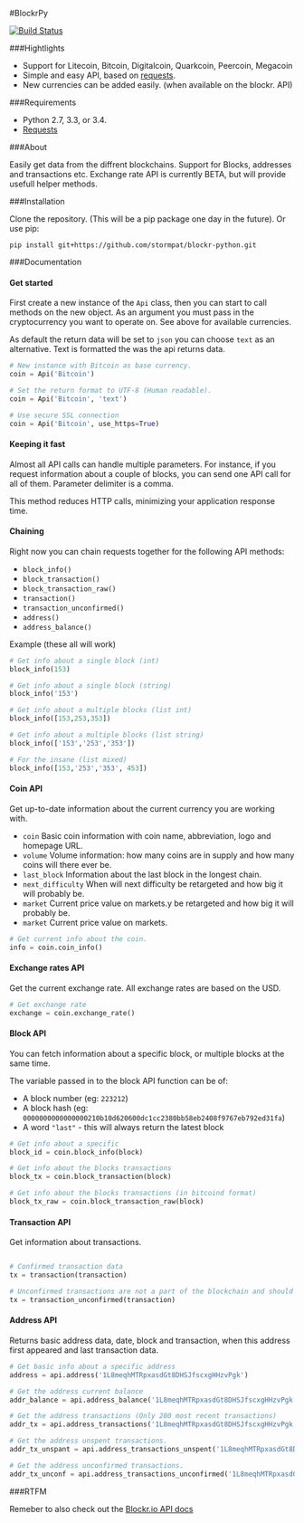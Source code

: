 #BlockrPy

[![Build Status](https://travis-ci.org/stormpat/blockr-python.svg?branch=master)](https://travis-ci.org/stormpat/blockr-python)

###Hightlights

- Support for Litecoin, Bitcoin, Digitalcoin, Quarkcoin, Peercoin, Megacoin
- Simple and easy API, based on [requests](https://github.com/kennethreitz/requests).
- New currencies can be added easily. (when available on the blockr. API)

###Requirements

- Python 2.7, 3.3, or 3.4.
- [Requests](https://github.com/kennethreitz/requests)

###About

Easily get data from the diffrent blockchains. Support for Blocks, addresses and transactions etc.
Exchange rate API is currently BETA, but will provide usefull helper methods.

###Installation

Clone the repository. (This will be a pip package one day in the future). Or use pip:
```
pip install git+https://github.com/stormpat/blockr-python.git
```

###Documentation

#### Get started

First create a new instance of the ```Api``` class, then you can start to call
methods on the new object. As an argument you must pass in the cryptocurrency
you want to operate on. See above for available currencies.

As default the return data will be set to ```json``` you can choose ```text```
as an alternative. Text is formatted the was the api returns data.

```python
# New instance with Bitcoin as base currency.
coin = Api('Bitcoin')

# Set the return format to UTF-8 (Human readable).
coin = Api('Bitcoin', 'text')

# Use secure SSL connection
coin = Api('Bitcoin', use_https=True)
```

#### Keeping it fast

Almost all API calls can handle multiple parameters. For instance, if you request
information about a couple of blocks, you can send one API call for all of them. Parameter delimiter is a comma.

This method reduces HTTP calls, minimizing your application response time.

#### Chaining

Right now you can chain requests together for the following API methods:

- ```block_info()```
- ```block_transaction()```
- ```block_transaction_raw()```
- ```transaction()```
- ```transaction_unconfirmed()```
- ```address()```
- ```address_balance()```

Example (these all will work)

```python
# Get info about a single block (int)
block_info(153)

# Get info about a single block (string)
block_info('153')

# Get info about a multiple blocks (list int)
block_info([153,253,353])

# Get info about a multiple blocks (list string)
block_info(['153','253','353'])

# For the insane (list mixed)
block_info([153,'253','353', 453])
```

#### Coin API

Get up-to-date information about the current currency you are working with.

- ```coin``` Basic coin information with coin name, abbreviation, logo and homepage URL.
- ```volume``` Volume information: how many coins are in supply and how many coins will there ever be.
- ```last_block``` Information about the last block in the longest chain.
- ```next_difficulty``` When will next difficulty be retargeted and how big it will probably be.
- ```market``` Current price value on markets.y be retargeted and how big it will probably be.
- ```market``` Current price value on markets.

```python
# Get current info about the coin.
info = coin.coin_info()
```

#### Exchange rates API

Get the current exchange rate. All exchange rates are based on the USD.

```python
# Get exchange rate
exchange = coin.exchange_rate()
```

#### Block API

You can fetch information about a specific block, or multiple blocks at the
same time.

The variable passed in to the block API function can be of:

- A block number (eg: ```223212```)
- A block hash (eg: ```0000000000000000210b10d620600dc1cc2380bb58eb2408f9767eb792ed31fa```)
- A word ```"last"``` - this will always return the latest block

```python
# Get info about a specific
block_id = coin.block_info(block)

# Get info about the blocks transactions
block_tx = coin.block_transaction(block)

# Get info about the blocks transactions (in bitcoind format)
block_tx_raw = coin.block_transaction_raw(block)
```

#### Transaction API

Get information about transactions.

```python

# Confirmed transaction data
tx = transaction(transaction)

# Unconfirmed transactions are not a part of the blockchain and should not be trusted!
tx = transaction_unconfirmed(transaction)

```

#### Address API

Returns basic address data, date, block and transaction, when this address first appeared and last transaction data.

```python
# Get basic info about a specific address
address = api.address('1L8meqhMTRpxasdGt8DHSJfscxgHHzvPgk')

# Get the address current balance
addr_balance = api.address_balance('1L8meqhMTRpxasdGt8DHSJfscxgHHzvPgk')

# Get the address transactions (Only 200 most recent transactions)
addr_tx = api.address_transactions('1L8meqhMTRpxasdGt8DHSJfscxgHHzvPgk')

# Get the address unspent transactions.
addr_tx_unspant = api.address_transactions_unspent('1L8meqhMTRpxasdGt8DHSJfscxgHHzvPgk')

# Get the address unconfirmed transactions.
addr_tx_unconf = api.address_transactions_unconfirmed('1L8meqhMTRpxasdGt8DHSJfscxgHHzvPgk')

```

###RTFM

Remeber to also check out the [Blockr.io API docs](http://blockr.io/documentation/api)
